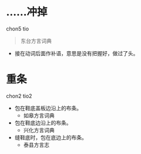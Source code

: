 

# ……冲掉
chon5 tio
> 东台方言词典
- 接在动词后面作补语，意思是没有把握好，做过了头。





# 重条
chon2 tio2
+ 包在鞋底盖板边沿上的布条。
  * 如皋方言词典
+ 包在鞋底边沿上的布条。
  * 兴化方言词典
+ 缝鞋底时，包在底边上的布条。
  * 泰县方言志
